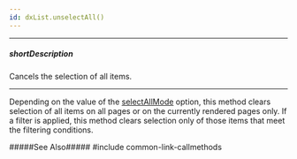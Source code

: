 ```yaml
---
id: dxList.unselectAll()
---
```

---
##### shortDescription
Cancels the selection of all items.

---
Depending on the value of the [selectAllMode](/Documentation/ApiReference/UI_Widgets/dxList/Configuration/#selectAllMode) option, this method clears selection of all items on all pages or on the currently rendered pages only. If a filter is applied, this method clears selection only of those items that meet the filtering conditions.

#####See Also#####
#include common-link-callmethods
